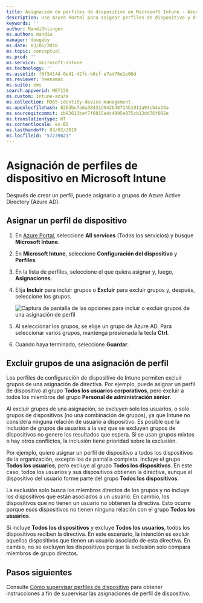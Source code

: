 ```yaml
---
title: Asignación de perfiles de dispositivo en Microsoft Intune - Azure | Microsoft Docs
description: Use Azure Portal para asignar perfiles de dispositivo y directivas a los usuarios y a los dispositivos. Aprenda a excluir grupos de una asignación de perfil en Microsoft InTune.
keywords: ''
author: MandiOhlinger
ms.author: mandia
manager: dougeby
ms.date: 03/01/2018
ms.topic: conceptual
ms.prod: ''
ms.service: microsoft-intune
ms.technology: ''
ms.assetid: f6f5414d-0e41-42fc-b6cf-e7ad76e1e06d
ms.reviewer: heenamac
ms.suite: ems
search.appverid: MET150
ms.custom: intune-azure
ms.collection: M365-identity-device-management
ms.openlocfilehash: 8263bc7a6a38431d942bd8714b1911a94cb4a24a
ms.sourcegitcommit: cb93613bef7f6015a4c4095e875cb12dd76f002e
ms.translationtype: HT
ms.contentlocale: es-ES
ms.lasthandoff: 03/02/2019
ms.locfileid: "57239023"
---
```

# <a name="assign-user-and-device-profiles-in-microsoft-intune"></a>Asignación de perfiles de dispositivo en Microsoft Intune

Después de crear un perfil, puede asignarlo a grupos de Azure Active Directory (Azure AD).

## <a name="assign-a-device-profile"></a>Asignar un perfil de dispositivo

1. En [Azure Portal](https://portal.azure.com), seleccione **All services** (Todos los servicios) y busque **Microsoft Intune**.
2. En **Microsoft Intune**, seleccione **Configuración del dispositivo** y **Perfiles**.
3. En la lista de perfiles, seleccione el que quiera asignar y, luego, **Asignaciones**.
4. Elija **Incluir** para incluir grupos o **Excluir** para excluir grupos y, después, seleccione los grupos.  

    ![Captura de pantalla de las opciones para incluir o excluir grupos de una asignación de perfil](./media/group-include-exclude.png)

5. Al seleccionar los grupos, se elige un grupo de Azure AD. Para seleccionar varios grupos, mantenga presionada la tecla **Ctrl**.
6. Cuando haya terminado, seleccione **Guardar**.

## <a name="exclude-groups-from-a-profile-assignment"></a>Excluir grupos de una asignación de perfil

Los perfiles de configuración de dispositivo de Intune permiten excluir grupos de una asignación de directiva. Por ejemplo, puede asignar un perfil de dispositivo al grupo **Todos los usuarios corporativos**, pero excluir a todos los miembros del grupo **Personal de administración sénior**.

Al excluir grupos de una asignación, se excluyen solo los usuarios, o solo grupos de dispositivos (no una combinación de grupos), ya que Intune no considera ninguna relación de usuario a dispositivo. Es posible que la inclusión de grupos de usuarios a la vez que se excluyen grupos de dispositivos no genere los resultados que espera. Si se usan grupos mixtos o hay otros conflictos, la inclusión tiene prioridad sobre la exclusión.

Por ejemplo, quiere asignar un perfil de dispositivo a todos los dispositivos de la organización, excepto los de pantalla completa. Incluye el grupo **Todos los usuarios**, pero excluye al grupo **Todos los dispositivos**. En este caso, todos los usuarios y sus dispositivos obtienen la directiva, aunque el dispositivo del usuario forme parte del grupo **Todos los dispositivos**.

La exclusión solo busca los miembros directos de los grupos y no incluye los dispositivos que están asociados a un usuario. En cambio, los dispositivos que no tienen un usuario no obtienen la directiva. Esto ocurre porque esos dispositivos no tienen ninguna relación con el grupo **Todos los usuarios**.

Si incluye **Todos los dispositivos** y excluye **Todos los usuarios**, todos los dispositivos reciben la directiva. En este escenario, la intención es excluir aquellos dispositivos que tienen un usuario asociado de esta directiva. En cambio, no se excluyen los dispositivos porque la exclusión solo compara miembros de grupo directos.

## <a name="next-steps"></a>Pasos siguientes
Consulte [Cómo supervisar perfiles de dispositivo](device-profile-monitor.md) para obtener instrucciones a fin de supervisar las asignaciones de perfil de dispositivo.
